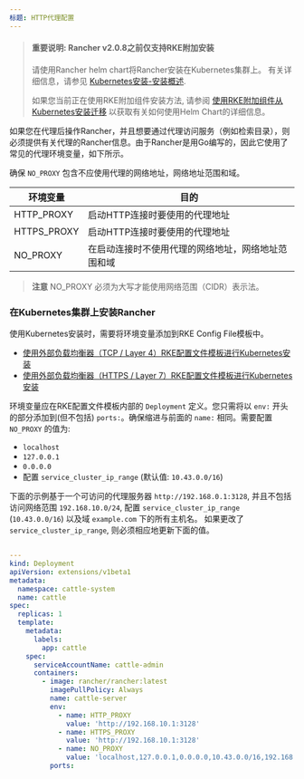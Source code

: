 ```yaml
---
标题: HTTP代理配置
---
```


> #### **重要说明: Rancher v2.0.8之前仅支持RKE附加安装**
>
> 请使用Rancher helm chart将Rancher安装在Kubernetes集群上。 有关详细信息，请参见 [Kubernetes安装-安装概述](/docs/installation/k8s-install/#installation-outline).
>
> 如果您当前正在使用RKE附加组件安装方法, 请参阅 [使用RKE附加组件从Kubernetes安装迁移](/docs/upgrades/upgrades/migrating-from-rke-add-on/) 以获取有关如何使用Helm Chart的详细信息。

如果您在代理后操作Rancher，并且想要通过代理访问服务（例如检索目录），则必须提供有关代理的Rancher信息。由于Rancher是用Go编写的，因此它使用了常见的代理环境变量，如下所示。

确保 `NO_PROXY` 包含不应使用代理的网络地址，网络地址范围和域。

| 环境变量 | 目的                                                                                                                 |
| -------------------- | ----------------------------------------------------------------------------------------------------------------------- |
| HTTP_PROXY           | 启动HTTP连接时要使用的代理地址                 |
| HTTPS_PROXY          | 启动HTTP连接时要使用的代理地址                 |
| NO_PROXY             | 在启动连接时不使用代理的网络地址，网络地址范围和域 |

> **注意** NO_PROXY 必须为大写才能使用网络范围（CIDR）表示法。

### 在Kubernetes集群上安装Rancher

使用Kubernetes安装时，需要将环境变量添加到RKE Con​​fig File模板中。

- [使用外部负载均衡器（TCP / Layer 4）RKE配置文件模板进行Kubernetes安装](/docs/installation/ha-server-install/#5-download-rke-config-file-template)
- [使用外部负载均衡器（HTTPS / Layer 7）RKE配置文件模板进行Kubernetes安装](/docs/installation/ha-server-install-external-lb/#5-download-rke-config-file-template)

环境变量应在RKE配置文件模板内部的 `Deployment` 定义。您只需将以 `env:` 开头的部分添加到(但不包括) `ports:`。确保缩进与前面的 `name:` 相同。需要配置 `NO_PROXY` 的值为:

- `localhost`
- `127.0.0.1`
- `0.0.0.0`
- 配置 `service_cluster_ip_range` (默认值: `10.43.0.0/16`)

下面的示例基于一个可访问的代理服务器 `http://192.168.0.1:3128`, 并且不包括访问网络范围 `192.168.10.0/24`, 配置 `service_cluster_ip_range` (`10.43.0.0/16`) 以及域 `example.com` 下的所有主机名。 如果更改了 `service_cluster_ip_range`, 则必须相应地更新下面的值。

```yaml

---
kind: Deployment
apiVersion: extensions/v1beta1
metadata:
  namespace: cattle-system
  name: cattle
spec:
  replicas: 1
  template:
    metadata:
      labels:
        app: cattle
    spec:
      serviceAccountName: cattle-admin
      containers:
        - image: rancher/rancher:latest
          imagePullPolicy: Always
          name: cattle-server
          env:
            - name: HTTP_PROXY
              value: 'http://192.168.10.1:3128'
            - name: HTTPS_PROXY
              value: 'http://192.168.10.1:3128'
            - name: NO_PROXY
              value: 'localhost,127.0.0.1,0.0.0.0,10.43.0.0/16,192.168.10.0/24,example.com'
          ports:
```
